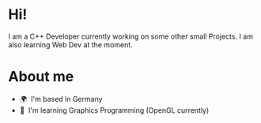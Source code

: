 Hi!
===============================================================================================================================================

I am a C++ Developer currently working on some other small Projects.
I am also learning Web Dev at the moment.

# About me

* 🌍  I'm based in Germany
* 🧠  I'm learning Graphics Programming (OpenGL currently)
